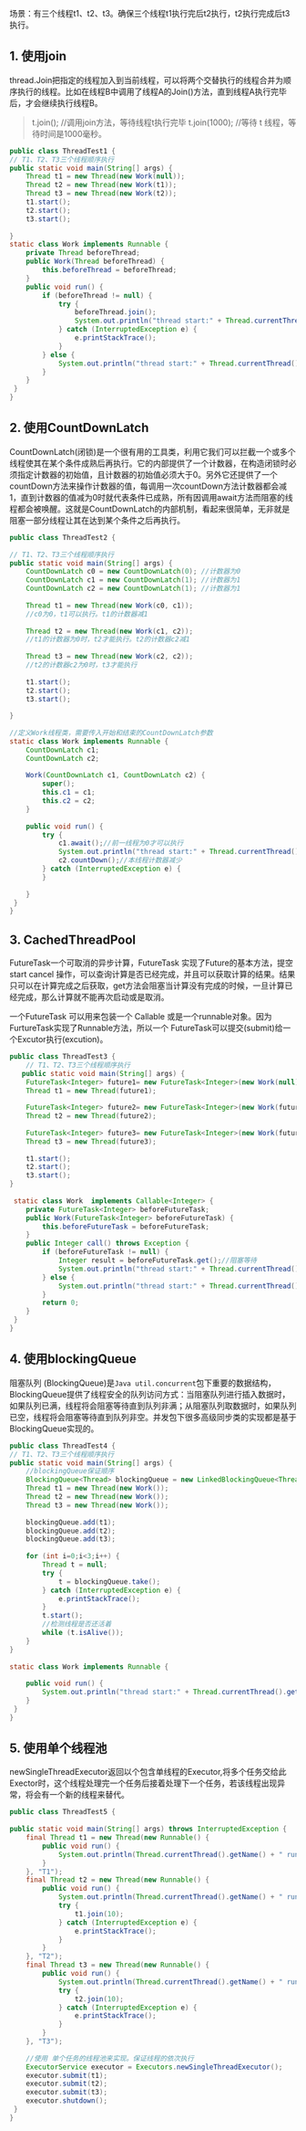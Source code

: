 场景：有三个线程t1、t2、t3。确保三个线程t1执行完后t2执行，t2执行完成后t3执行。

## 1. 使用join

thread.Join把指定的线程加入到当前线程，可以将两个交替执行的线程合并为顺序执行的线程。比如在线程B中调用了线程A的Join()方法，直到线程A执行完毕后，才会继续执行线程B。

> t.join();      //调用join方法，等待线程t执行完毕
> t.join(1000);  //等待 t 线程，等待时间是1000毫秒。

```java
public class ThreadTest1 {
// T1、T2、T3三个线程顺序执行
public static void main(String[] args) {
    Thread t1 = new Thread(new Work(null));
    Thread t2 = new Thread(new Work(t1));
    Thread t3 = new Thread(new Work(t2));
    t1.start();
    t2.start();
    t3.start();
 
}
static class Work implements Runnable {
    private Thread beforeThread;
    public Work(Thread beforeThread) {
        this.beforeThread = beforeThread;
    }
    public void run() {
        if (beforeThread != null) {
            try {
                beforeThread.join();
                System.out.println("thread start:" + Thread.currentThread().getName());
            } catch (InterruptedException e) {
                e.printStackTrace();
            }
        } else {
            System.out.println("thread start:" + Thread.currentThread().getName());
        }
    }
 }
}
```
## 2. 使用CountDownLatch

CountDownLatch(闭锁)是一个很有用的工具类，利用它我们可以拦截一个或多个线程使其在某个条件成熟后再执行。它的内部提供了一个计数器，在构造闭锁时必须指定计数器的初始值，且计数器的初始值必须大于0。另外它还提供了一个countDown方法来操作计数器的值，每调用一次countDown方法计数器都会减1，直到计数器的值减为0时就代表条件已成熟，所有因调用await方法而阻塞的线程都会被唤醒。这就是CountDownLatch的内部机制，看起来很简单，无非就是阻塞一部分线程让其在达到某个条件之后再执行。

```java
public class ThreadTest2 {
 
// T1、T2、T3三个线程顺序执行
public static void main(String[] args) {
    CountDownLatch c0 = new CountDownLatch(0); //计数器为0
    CountDownLatch c1 = new CountDownLatch(1); //计数器为1
    CountDownLatch c2 = new CountDownLatch(1); //计数器为1
 
    Thread t1 = new Thread(new Work(c0, c1));
    //c0为0，t1可以执行。t1的计数器减1
 
    Thread t2 = new Thread(new Work(c1, c2));
    //t1的计数器为0时，t2才能执行。t2的计数器c2减1
 
    Thread t3 = new Thread(new Work(c2, c2));
    //t2的计数器c2为0时，t3才能执行
 
    t1.start();
    t2.start();
    t3.start();
 
}
 
//定义Work线程类，需要传入开始和结束的CountDownLatch参数
static class Work implements Runnable {
    CountDownLatch c1;
    CountDownLatch c2;
 
    Work(CountDownLatch c1, CountDownLatch c2) {
        super();
        this.c1 = c1;
        this.c2 = c2;
    }
 
    public void run() {
        try {
            c1.await();//前一线程为0才可以执行
            System.out.println("thread start:" + Thread.currentThread().getName());
            c2.countDown();//本线程计数器减少
        } catch (InterruptedException e) {
        }
 
    }
 }
}
```
## 3. CachedThreadPool

FutureTask一个可取消的异步计算，FutureTask 实现了Future的基本方法，提空 start cancel 操作，可以查询计算是否已经完成，并且可以获取计算的结果。结果只可以在计算完成之后获取，get方法会阻塞当计算没有完成的时候，一旦计算已经完成，那么计算就不能再次启动或是取消。

一个FutureTask 可以用来包装一个 Callable 或是一个runnable对象。因为FurtureTask实现了Runnable方法，所以一个 FutureTask可以提交(submit)给一个Excutor执行(excution)。

```java
public class ThreadTest3 {
    // T1、T2、T3三个线程顺序执行
   public static void main(String[] args) {
    FutureTask<Integer> future1= new FutureTask<Integer>(new Work(null));
    Thread t1 = new Thread(future1);
 
    FutureTask<Integer> future2= new FutureTask<Integer>(new Work(future1));
    Thread t2 = new Thread(future2);
 
    FutureTask<Integer> future3= new FutureTask<Integer>(new Work(future2));
    Thread t3 = new Thread(future3);
 
    t1.start();
    t2.start();
    t3.start();
}
 
 static class Work  implements Callable<Integer> {
    private FutureTask<Integer> beforeFutureTask;
    public Work(FutureTask<Integer> beforeFutureTask) {
        this.beforeFutureTask = beforeFutureTask;
    }
    public Integer call() throws Exception {
        if (beforeFutureTask != null) {
            Integer result = beforeFutureTask.get();//阻塞等待
            System.out.println("thread start:" + Thread.currentThread().getName());
        } else {
            System.out.println("thread start:" + Thread.currentThread().getName());
        }
        return 0;
    }
 } 
}
```
## 4. 使用blockingQueue

阻塞队列 (BlockingQueue)是`Java util.concurrent`包下重要的数据结构，BlockingQueue提供了线程安全的队列访问方式：当阻塞队列进行插入数据时，如果队列已满，线程将会阻塞等待直到队列非满；从阻塞队列取数据时，如果队列已空，线程将会阻塞等待直到队列非空。并发包下很多高级同步类的实现都是基于BlockingQueue实现的。

```java
public class ThreadTest4 {
// T1、T2、T3三个线程顺序执行
public static void main(String[] args) {
    //blockingQueue保证顺序
    BlockingQueue<Thread> blockingQueue = new LinkedBlockingQueue<Thread>();
    Thread t1 = new Thread(new Work());
    Thread t2 = new Thread(new Work());
    Thread t3 = new Thread(new Work());
 
    blockingQueue.add(t1);
    blockingQueue.add(t2);
    blockingQueue.add(t3);
 
    for (int i=0;i<3;i++) {
        Thread t = null;
        try {
            t = blockingQueue.take();
        } catch (InterruptedException e) {
            e.printStackTrace();
        }
        t.start();
        //检测线程是否还活着
        while (t.isAlive());
    }
}
 
static class Work implements Runnable {
 
    public void run() {
        System.out.println("thread start:" + Thread.currentThread().getName());
    }
 }
}
```
## 5. 使用单个线程池

newSingleThreadExecutor返回以个包含单线程的Executor,将多个任务交给此Exector时，这个线程处理完一个任务后接着处理下一个任务，若该线程出现异常，将会有一个新的线程来替代。

```java
public class ThreadTest5 {
 
public static void main(String[] args) throws InterruptedException {
    final Thread t1 = new Thread(new Runnable() {
        public void run() {
            System.out.println(Thread.currentThread().getName() + " run 1");
        }
    }, "T1");
    final Thread t2 = new Thread(new Runnable() {
        public void run() {
            System.out.println(Thread.currentThread().getName() + " run 2");
            try {
                t1.join(10);
            } catch (InterruptedException e) {
                e.printStackTrace();
            }
        }
    }, "T2");
    final Thread t3 = new Thread(new Runnable() {
        public void run() {
            System.out.println(Thread.currentThread().getName() + " run 3");
            try {
                t2.join(10);
            } catch (InterruptedException e) {
                e.printStackTrace();
            }
        }
    }, "T3");
 
    //使用 单个任务的线程池来实现。保证线程的依次执行
    ExecutorService executor = Executors.newSingleThreadExecutor();
    executor.submit(t1);
    executor.submit(t2);
    executor.submit(t3);
    executor.shutdown();
 }
}
```